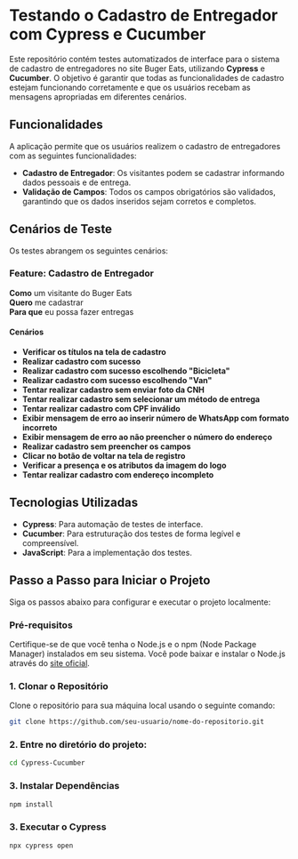 
# Testando o Cadastro de Entregador com Cypress e Cucumber

Este repositório contém testes automatizados de interface para o sistema de cadastro de entregadores no site Buger Eats, utilizando **Cypress** e **Cucumber**. O objetivo é garantir que todas as funcionalidades de cadastro estejam funcionando corretamente e que os usuários recebam as mensagens apropriadas em diferentes cenários.

## Funcionalidades

A aplicação permite que os usuários realizem o cadastro de entregadores com as seguintes funcionalidades:

- **Cadastro de Entregador**: Os visitantes podem se cadastrar informando dados pessoais e de entrega.
- **Validação de Campos**: Todos os campos obrigatórios são validados, garantindo que os dados inseridos sejam corretos e completos.

## Cenários de Teste

Os testes abrangem os seguintes cenários:

### Feature: Cadastro de Entregador

**Como** um visitante do Buger Eats  
**Quero** me cadastrar  
**Para que** eu possa fazer entregas  

#### Cenários

- **Verificar os títulos na tela de cadastro**
- **Realizar cadastro com sucesso**
- **Realizar cadastro com sucesso escolhendo "Bicicleta"**
- **Realizar cadastro com sucesso escolhendo "Van"**
- **Tentar realizar cadastro sem enviar foto da CNH**
- **Tentar realizar cadastro sem selecionar um método de entrega**
- **Tentar realizar cadastro com CPF inválido**
- **Exibir mensagem de erro ao inserir número de WhatsApp com formato incorreto**
- **Exibir mensagem de erro ao não preencher o número do endereço**
- **Realizar cadastro sem preencher os campos**
- **Clicar no botão de voltar na tela de registro**
- **Verificar a presença e os atributos da imagem do logo**
- **Tentar realizar cadastro com endereço incompleto**

## Tecnologias Utilizadas

- **Cypress**: Para automação de testes de interface.
- **Cucumber**: Para estruturação dos testes de forma legível e compreensível.
- **JavaScript**: Para a implementação dos testes.

## Passo a Passo para Iniciar o Projeto

Siga os passos abaixo para configurar e executar o projeto localmente:

### Pré-requisitos

Certifique-se de que você tenha o Node.js e o npm (Node Package Manager) instalados em seu sistema. Você pode baixar e instalar o Node.js através do [site oficial](https://nodejs.org/).

### 1. Clonar o Repositório

Clone o repositório para sua máquina local usando o seguinte comando:

```bash
git clone https://github.com/seu-usuario/nome-do-repositorio.git
```

### 2. Entre no diretório do projeto:
```bash 
cd Cypress-Cucumber
```
### 3. Instalar Dependências
```bash
npm install
```

### 3.  Executar o Cypress
```bash
npx cypress open
```
